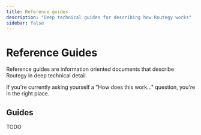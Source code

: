 ```yaml
---
title: Reference guides
description: "Deep technical guides for describing how Routegy works"
sidebar: false
---
```


# Reference Guides

Reference guides are information oriented documents that describe Routegy in deep technical detail.

If you're currently asking yourself a "How does this work..." question, you're in the right place.

## Guides

TODO
